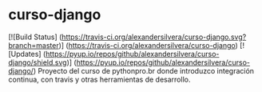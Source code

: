 # curso-django
[![Build Status]
(https://travis-ci.org/alexandersilvera/curso-django.svg?branch=master)]
(https://travis-ci.org/alexandersilvera/curso-django)
[![Updates]
(https://pyup.io/repos/github/alexandersilvera/curso-django/shield.svg)]
(https://pyup.io/repos/github/alexandersilvera/curso-django/)
Proyecto del curso de pythonpro.br donde introduzco integración continua,
con travis y otras herramientas de desarrollo.

